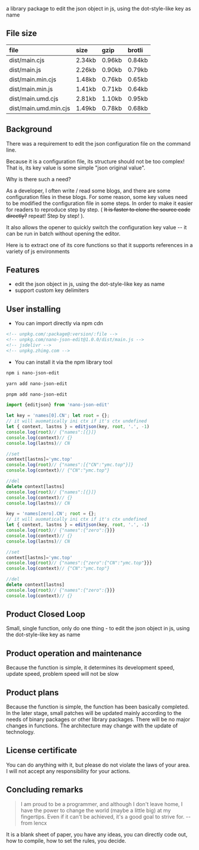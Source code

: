 a library package to edit the json object in js, using the dot-style-like key as name

## File size

file | size | gzip | brotli
:---- | :---- | :---- | :----
dist/main.cjs | 2.34kb | 0.96kb | 0.84kb
dist/main.js | 2.26kb | 0.90kb | 0.79kb
dist/main.min.cjs | 1.48kb | 0.76kb | 0.65kb
dist/main.min.js | 1.41kb | 0.71kb | 0.64kb
dist/main.umd.cjs | 2.81kb | 1.10kb | 0.95kb
dist/main.umd.min.cjs | 1.49kb | 0.78kb | 0.68kb

## Background

There was a requirement to edit the json configuration file on the command line.

Because it is a configuration file, its structure should not be too complex! That is, its key value is some simple "json original value".

Why is there such a need?

As a developer, I often write / read some blogs, and there are some configuration files in these blogs. For some reason, some key values need to be modified the configuration file in some steps. In order to make it easier for readers to reproduce step by step. ( ~~It is faster to clone the source code directly?~~ repeat! Step by step! ).

It also allows the opener to quickly switch the configuration key value -- it can be run in batch without opening the editor.

Here is to extract one of its core functions so that it supports references in a variety of js environments
## Features

- edit the json object in js, using the dot-style-like key as name
- support custom key delimiters

## User installing

- You can import directly via npm cdn
```html
<!-- unpkg.com/:package@:version/:file -->
<!-- unpkg.com/nano-json-edit@1.0.0/dist/main.js -->
<!-- jsdelivr -->
<!-- unpkg.zhimg.com -->
```

- You can install it via the npm library tool
```bash
npm i nano-json-edit
```

```bash
yarn add nano-json-edit
```

```bash
pnpm add nano-json-edit
```

```ts
import {editjson} from 'nano-json-edit'

let key = 'names[0].CN'; let root = {};
// it will auomatically ini ctx if it's ctx undefined
let { context, lastns } = editjson(key, root, '.', -1)
console.log(root)// {"names":[{}]}
console.log(context)// {}
console.log(lastns)// CN

//set
context[lastns]='ymc.top'
console.log(root)// {"names":[{"CN":"ymc.top"}]}
console.log(context)// {"CN":"ymc.top"}

//del
delete context[lastns]
console.log(root)// {"names":[{}]}
console.log(context)// {}
console.log(lastns)// CN

key = 'names[zero].CN'; root = {};
// it will auomatically ini ctx if it's ctx undefined
let { context, lastns } = editjson(key, root, '.', -1)
console.log(root)// {"names":{"zero":{}}}
console.log(context)// {}
console.log(lastns)// CN

//set
context[lastns]='ymc.top'
console.log(root)// {"names":{"zero":{"CN":"ymc.top"}}}
console.log(context)// {"CN":"ymc.top"}

//del
delete context[lastns]
console.log(root)// {"names":{"zero":{}}}
console.log(context)// {}
```

## Product Closed Loop

Small, single function, only do one thing - to edit the json object in js, using the dot-style-like key as name

## Product operation and maintenance

Because the function is simple, it determines its development speed, update speed, problem speed will not be slow

## Product plans

Because the function is simple, the function has been basically completed. In the later stage, small patches will be updated mainly according to the needs of binary packages or other library packages. There will be no major changes in functions. The architecture may change with the update of technology.

## License certificate

You can do anything with it, but please do not violate the laws of your area. I will not accept any responsibility for your actions.


## Concluding remarks

> I am proud to be a programmer, and although I don't leave home, I have the power to change the world (maybe a little big) at my fingertips. Even if it can't be achieved, it's a good goal to strive for. -- from lencx

It is a blank sheet of paper, you have any ideas, you can directly code out, how to compile, how to set the rules, you decide.

